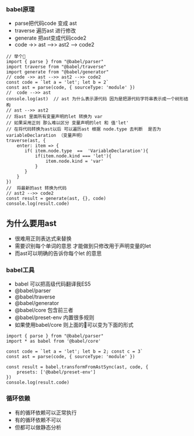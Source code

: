 ### babel原理
- parse把代码code 变成 ast
- traverse 遍历ast 进行修改
- generate 把ast变成代码code2
- code ->> ast -->> ast2 --> code2
```
// 举个🌰
import { parse } from "@babel/parser"
import traverse from "@babel/traverse"
import generate from "@babel/generator"
// code ->> ast -->> ast2 -->> code2
const code = `let a = 'let'; let b = 2`
const ast = parse(code, { sourceType: 'module' })
//  code -->> ast
console.log(ast)  // ast 为什么表示源代码 因为是把源代码字符串表示成一个树形结构
// ast -->> ast2
// 将ast 里面所有变量声明的let 转换为 var 
// 如果采用正则 那么难以区分 变量声明的let 和 值'let'  
// 在将代码转换为ast以后 可以遍历ast 根据 node.type 去判断  是否为variableDeclaration （变量声明）
traverse(ast, {
    enter: item => {
       if( item.node.type  ==  'VariableDeclaration'){
           if(item.node.kind === 'let'){
               item.node.kind = 'var'
           }
       }
    }
})
//  将最新的ast 转换为代码
// ast2 -->> code2
const result = generate(ast, {}, code)
console.log(result.code)
```

## 为什么要用ast 
- 很难用正则表达式来替换
- 需要识别每个单词的意思 才能做到只修改用于声明变量的let
- 而ast可以明确的告诉你每个let 的意思

### babel工具
- babel 可以把高级代码翻译我ES5
- @babel/parser
- @babel/traverse
- @babel/generator
- @babel/core 包含前三者
- @babel/preset-env 内置很多规则
- 如果使用babel/core 则上面的🌰可以变为下面的形式
```
import { parse } from "@babel/parser"
import * as babel from '@babel/core'

const code = `let a = 'let'; let b = 2; const c = 3`
const ast = parse(code, { sourceType: 'module' })

const result = babel.transformFromAstSync(ast, code, {
    presets: ['@babel/preset-env']
})
console.log(result.code)
```

### 循环依赖
- 有的循环依赖可以正常执行
- 有的循环依赖不可以
- 但都可以做静态分析